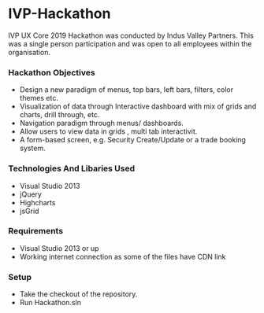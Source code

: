 # IVP-Hackathon
IVP UX Core 2019 Hackathon was conducted by Indus Valley Partners. This was a single person participation and was open to all employees within the organisation. 

### Hackathon Objectives
  - Design a new paradigm of menus, top bars, left bars, filters, color themes etc.
  - Visualization of data through Interactive dashboard with mix of grids and charts, drill through, etc.
  - Navigation paradigm through menus/ dashboards.
  - Allow users to view data in grids , multi tab interactivit.
  - A form-based screen, e.g. Security Create/Update or a trade booking system.

### Technologies And Libaries Used
  - Visual Studio 2013
  - jQuery
  - Highcharts
  - jsGrid
  
### Requirements
  - Visual Studio 2013 or up
  - Working internet connection as some of the files have CDN link

### Setup
  - Take the checkout of the repository. 
  - Run Hackathon.sln
